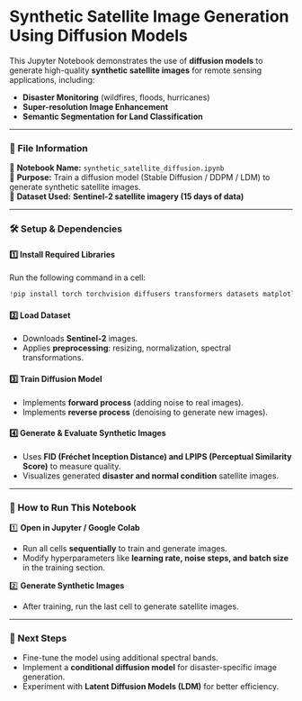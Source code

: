 # **Synthetic Satellite Image Generation Using Diffusion Models**  

This Jupyter Notebook demonstrates the use of **diffusion models** to generate high-quality **synthetic satellite images** for remote sensing applications, including:  
- **Disaster Monitoring** (wildfires, floods, hurricanes)  
- **Super-resolution Image Enhancement**  
- **Semantic Segmentation for Land Classification**  

---

### **📂 File Information**  
📜 **Notebook Name:** `synthetic_satellite_diffusion.ipynb`  
🔹 **Purpose:** Train a diffusion model (Stable Diffusion / DDPM / LDM) to generate synthetic satellite images.  
🔹 **Dataset Used:** **Sentinel-2 satellite imagery (15 days of data)**  

---

### **🛠 Setup & Dependencies**  

#### **1️⃣ Install Required Libraries**  
Run the following command in a cell:  
```python
!pip install torch torchvision diffusers transformers datasets matplotlib numpy opencv-python
```

#### **2️⃣ Load Dataset**  
- Downloads **Sentinel-2** images.  
- Applies **preprocessing**: resizing, normalization, spectral transformations.  

#### **3️⃣ Train Diffusion Model**  
- Implements **forward process** (adding noise to real images).  
- Implements **reverse process** (denoising to generate new images).  

#### **4️⃣ Generate & Evaluate Synthetic Images**  
- Uses **FID (Fréchet Inception Distance) and LPIPS (Perceptual Similarity Score)** to measure quality.  
- Visualizes generated **disaster and normal condition** satellite images.  

---

### **🚀 How to Run This Notebook**  

1️⃣ **Open in Jupyter / Google Colab**  
- Run all cells **sequentially** to train and generate images.  
- Modify hyperparameters like **learning rate, noise steps, and batch size** in the training section.  

2️⃣ **Generate Synthetic Images**  
- After training, run the last cell to generate satellite images.  

---

### **📌 Next Steps**
- Fine-tune the model using additional spectral bands.  
- Implement a **conditional diffusion model** for disaster-specific image generation.  
- Experiment with **Latent Diffusion Models (LDM)** for better efficiency.  
